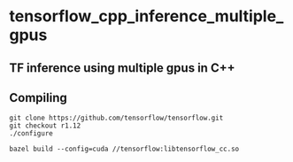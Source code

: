# tensorflow_cpp_inference_multiple_gpus
TF inference using multiple gpus in C++
------------

## Compiling
```
git clone https://github.com/tensorflow/tensorflow.git
git checkout r1.12
./configure

bazel build --config=cuda //tensorflow:libtensorflow_cc.so
```
